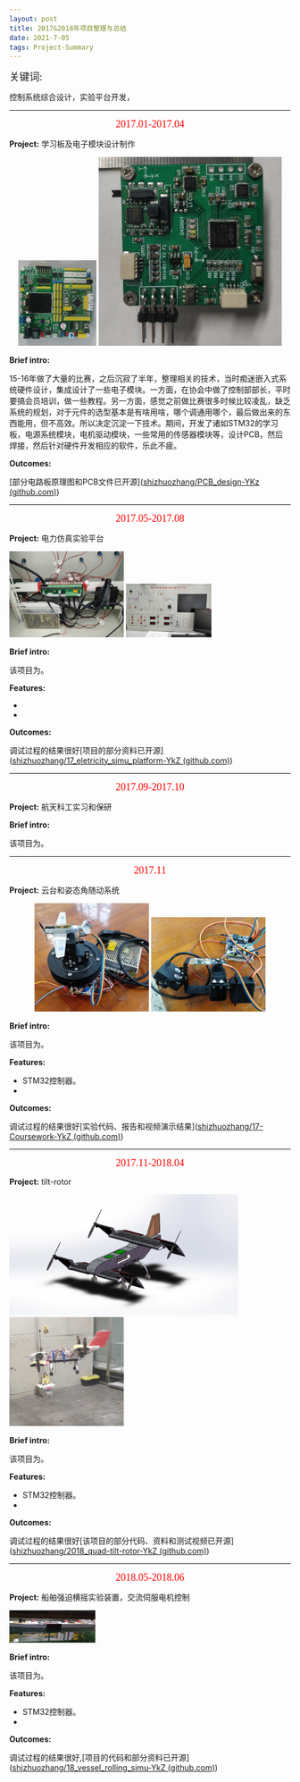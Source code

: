 ```yaml
---
layout: post
title: 2017&2018年项目整理与总结
date: 2021-7-05
tags: Project-Summary
---
```

<p align="left"><font face="黑体" size=4>关键词:</font></p> 

控制系统综合设计，实验平台开发，

___

<center> <font face="黑体" color=red size=4>2017.01-2017.04</font></center>

**Project:**  学习板及电子模块设计制作

<center class="half">
    <img src="../images/project_summary/IMG_20170621_144514.jpg" style="zoom:15%;" />
    <img src="../images/project_summary/ahrs.jpg" style="zoom:33%;" />
</center>



**Brief intro:**

15-16年做了大量的比赛，之后沉寂了半年，整理相关的技术，当时痴迷嵌入式系统硬件设计，集成设计了一些电子模块。一方面，在协会中做了控制部部长，平时要搞会员培训，做一些教程。另一方面，感觉之前做比赛很多时候比较凌乱，缺乏系统的规划，对于元件的选型基本是有啥用啥，哪个调通用哪个，最后做出来的东西能用，但不高效。所以决定沉淀一下技术。期间，开发了诸如STM32的学习板，电源系统模块，电机驱动模块，一些常用的传感器模块等，设计PCB，然后焊接，然后针对硬件开发相应的软件，乐此不疲。

**Outcomes:**

[部分电路板原理图和PCB文件已开源]([shizhuozhang/PCB_design-YKz (github.com)](https://github.com/shizhuozhang/PCB_design-YKz))

___

<center> <font face="黑体" color=red size=4>2017.05-2017.08</font></center>

**Project:**  电力仿真实验平台

<img src="../images/project_summary/1-16348872754551.jpg" style="zoom:20%;" />

<img src="../images/project_summary/2-16348872993152.jpg" style="zoom:15%;" />

**Brief intro:**

该项目为。

**Features:**

* 
* 

**Outcomes:**

调试过程的结果很好[项目的部分资料已开源]([shizhuozhang/17_eletricity_simu_platform-YkZ (github.com)](https://github.com/shizhuozhang/17_eletricity_simu_platform-YkZ))

___

<center> <font face="黑体" color=red size=4>2017.09-2017.10</font></center>

**Project:**  航天科工实习和保研



**Brief intro:**

该项目为。



___

<center> <font face="黑体" color=red size=4>2017.11</font></center>

**Project:**  云台和姿态角随动系统

<center class="half">
    <img src="../images/project_summary/1.jpg" style="zoom:20%;" />
    <img src="../images/project_summary/2.jpg" style="zoom:20%;" />
</center>



**Brief intro:**

该项目为。

**Features:**

* STM32控制器。
* 

**Outcomes:**

调试过程的结果很好[实验代码、报告和视频演示结果]([shizhuozhang/17-Coursework-YkZ (github.com)](https://github.com/shizhuozhang/17-Coursework-YkZ))



___

<center> <font face="黑体" color=red size=4>2017.11-2018.04</font></center>

**Project:**  tilt-rotor 

<img src="../images/project_summary/Tilt-rotor-bet.JPG" style="zoom:40%;" />

<img src="../images/project_summary/tiltrotor.jpg" style="zoom:20%;" />

**Brief intro:**

该项目为。

**Features:**

* STM32控制器。
* 

**Outcomes:**

调试过程的结果很好[该项目的部分代码、资料和测试视频已开源]([shizhuozhang/2018_quad-tilt-rotor-YkZ (github.com)](https://github.com/shizhuozhang/2018_quad-tilt-rotor-YkZ))



___

<center> <font face="黑体" color=red size=4>2018.05-2018.06</font></center>

**Project:**  船舶强迫横摇实验装置，交流伺服电机控制

<img src="../images/project_summary/experiment1.jpg" style="zoom:15%;" />

<img src="../images/project_summary/device1.jpg" style="zoom:10%;" />

**Brief intro:**

该项目为。

**Features:**

* STM32控制器。
* 

**Outcomes:**

调试过程的结果很好,[项目的代码和部分资料已开源]([shizhuozhang/18_vessel_rolling_simu-YkZ (github.com)](https://github.com/shizhuozhang/18_vessel_rolling_simu-YkZ))

